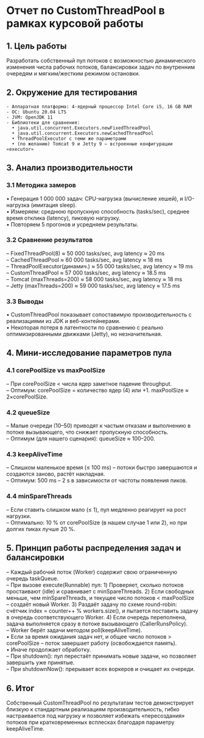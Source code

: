 # Отчет по CustomThreadPool в рамках курсовой работы

## 1. Цель работы  
   Разработать собственный пул потоков с возможностью динамического изменения числа рабочих потоков, балансировки задач по внутренним очередям и мягким/жестким режимом остановки.

## 2. Окружение для тестирования
    - Аппаратная платформа: 4-ядерный процессор Intel Core i5, 16 GB RAM
    - ОС: Ubuntu 20.04 LTS
    - JVM: OpenJDK 11
    - Библиотеки для сравнения:  
      • java.util.concurrent.Executors.newFixedThreadPool  
      • java.util.concurrent.Executors.newCachedThreadPool  
      • ThreadPoolExecutor с теми же параметрами  
      • (по желанию) Tomcat 9 и Jetty 9 – встроенные конфигурации «executor»

## 3. Анализ производительности  
###   3.1 Методика замеров  
   • Генерация 1 000 000 задач: CPU-нагрузка (вычисление хешей), и I/O-нагрузка (имитация sleep).  
   • Измеряем: среднюю пропускную способность (tasks/sec), среднее время отклика (latency), пиковую нагрузку.  
   • Повторяем 5 прогонов и усредняем результаты.  
###   3.2 Сравнение результатов  
   – FixedThreadPool(8)       ≈ 50 000 tasks/sec, avg latency ≈ 20 ms  
   – CachedThreadPool         ≈ 60 000 tasks/sec, avg latency ≈ 18 ms  
   – ThreadPoolExecutor(динамич.) ≈ 55 000 tasks/sec, avg latency ≈ 19 ms  
   – CustomThreadPool         ≈ 57 000 tasks/sec, avg latency ≈ 18.5 ms  
   – Tomcat (maxThreads=200)  ≈ 58 000 tasks/sec, avg latency ≈ 18 ms  
   – Jetty (maxThreads=200)   ≈ 59 000 tasks/sec, avg latency ≈ 17.5 ms  
###   3.3 Выводы  
   • CustomThreadPool показывает сопоставимую производительность с реализациями из JDK и веб-контейнерами.  
   • Некоторая потеря в латентности по сравнению с реально оптимизированными движками (Jetty), но незначительная.

## 4. Мини-исследование параметров пула  
###   4.1 corePoolSize vs maxPoolSize  
   – При corePoolSize < числа ядер заметное падение throughput.  
   – Оптимум: corePoolSize = количество ядер (4) или +1. maxPoolSize ≈ 2×corePoolSize.  
###   4.2 queueSize  
   – Малые очереди (10–50) приводят к частым отказам и выполнению в потоке вызывающего, что снижает пропускную способность.  
   – Оптимум (для нашего сценария): queueSize ≈ 100–200.  
###   4.3 keepAliveTime  
   – Слишком маленькое время (≤ 100 ms) – потоки быстро завершаются и создаются заново, растёт накладная.  
   – Оптимум: 500 ms – 2 s в зависимости от частоты появления пиков.  
###   4.4 minSpareThreads  
   – Если ставить слишком мало (≤ 1), пул медленно реагирует на рост нагрузки.  
   – Оптимально: 10 % от corePoolSize (в нашем случае 1 или 2), но при долгих пиках лучше 20 %.

## 5. Принцип работы распределения задач и балансировки  
   – Каждый рабочий поток (Worker) содержит свою ограниченную очередь taskQueue.  
   – При вызове execute(Runnable) пул:
    1) Проверяет, сколько потоков простаивают (idle) и сравнивает с minSpareThreads.
    2) Если свободных меньше, чем minSpareThreads, и текущее число потоков < maxPoolSize – создаёт новый Worker.
    3) Раздаёт задачу по схеме round-robin: счётчик index = counter++ % workers.size(), и пытается поставить задачу в очередь соответствующего Worker.
    4) Если очередь переполнена, задача выполняется сразу в потоке вызывающего (CallerRunsPolicy).  
       – Worker берёт задачи методом poll(keepAliveTime).  
       • Если за время ожидания задач нет, и общее число потоков > corePoolSize – поток завершает работу (освобождается память).  
       • Иначе продолжает обработку.  
       – При shutdown(): пул перестаёт принимать новые задачи, но позволяет завершить уже принятые.  
       – При shutdownNow(): прерывает всех воркеров и очищает их очереди.

## 6. Итог  
   Собственный CustomThreadPool по результатам тестов демонстрирует близкую к стандартным реализациям производительность, гибко настраивается под нагрузку и позволяет избежать «пересоздания» потоков при кратковременных всплесках благодаря параметру keepAliveTime.


